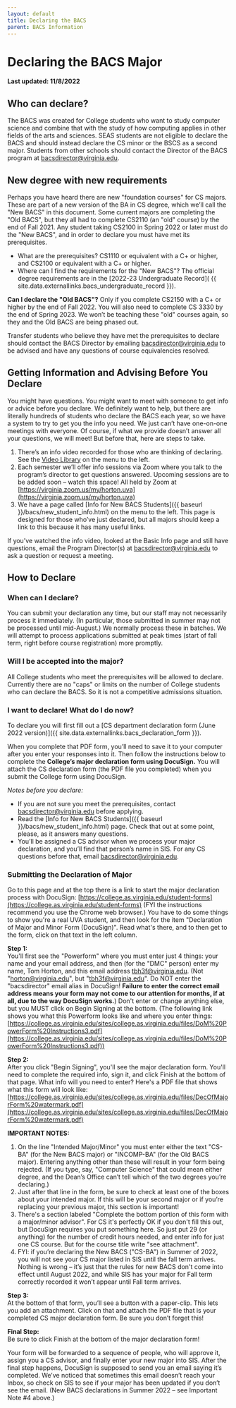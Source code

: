 ```yaml
---
layout: default
title: Declaring the BACS
parent: BACS Information
---
```


# Declaring the BACS Major

__Last updated: 11/8/2022__

## Who can declare? 
The BACS was created for College students who want to study computer science and combine that with the study of how computing applies in other fields of the arts and sciences.  SEAS students are not eligible to declare the BACS and should instead declare the CS minor or the BSCS as a second major. Students from other schools should contact the Director of the BACS program at [bacsdirector@virginia.edu](mailto:bacsdirector@virginia.edu).

## New degree with new requirements     
Perhaps you have heard there are new "foundation courses" for CS majors. These are part of a new version of the BA in CS degree, which we’ll call the "New BACS" in this document. Some current majors are completing the "Old BACS", but they all had to complete CS2110 (an "old" course) by the end of Fall 2021. Any student taking CS2100 in Spring 2022 or later must do the "New BACS", and in order to declare you must have met its prerequisites.

* What are the prerequisites?  CS1110 or equivalent with a C+ or higher, and CS2100 or equivalent with a C+ or higher.
* Where can I find the requirements for the "New BACS"? The official degree requirements are in the [2022-23 Undergraduate Record]( {{ site.data.externallinks.bacs_undergraduate_record }}).  

__Can I declare the "Old BACS"?__  Only if you complete CS2150 with a C+ or higher by the end of Fall 2022. You will also need to complete CS 3330 by the end of Spring 2023. We won’t be teaching these "old" courses again, so they and the Old BACS are being phased out.

Transfer students who believe they have met the prerequisites to declare should contact the BACS Director by emailing [bacsdirector@virginia.edu](mailto:bacsdirector@virginia.edu) to be advised and have any questions of course equivalencies resolved.

## Getting Information and Advising Before You Declare
You might have questions. You might want to meet with someone to get info or advice before you declare. We definitely want to help, but there are literally hundreds of students who declare the BACS each year, so we have a system to try to get you the info you need. We just can’t have one-on-one meetings with everyone. Of course, if what we provide doesn’t answer all your questions, we will meet! But before that, here are steps to take.

1. There’s an info video recorded for those who are thinking of declaring. See the [Video Library]({{baseurl}}/video_library.html) on the menu to the left.
2. Each semester we’ll offer info sessions via Zoom where you talk to the program’s director to get questions answered. Upcoming sessions are to be added soon – watch this space!  All held by Zoom at [https://virginia.zoom.us/my/horton.uva](https://virginia.zoom.us/my/horton.uva)
3. We have a page called [Info for New BACS Students]({{ baseurl }}/bacs/new_student_info.html) on the menu to the left.  This page is designed for those who’ve just declared, but all majors should keep a link to this because it has many useful links.

If you’ve watched the info video, looked at the Basic Info page and still have questions, email the Program Director(s) at [bacsdirector@virginia.edu](mailto:bacsdirector@virginia.edu) to ask a question or request a meeting.

## How to Declare

### When can I declare? 
You can submit your declaration any time, but our staff may not necessarily process it immediately. (In particular, those submitted in summer may not be processed until mid-August.) We normally process these in batches. We will attempt to process applications submitted at peak times (start of fall term, right before course registration) more promptly.

### Will I be accepted into the major? 
All College students who meet the prerequisites will be allowed to declare. Currently there are no "caps" or limits on the number of College students who can declare the BACS. So it is not a competitive admissions situation.

### I want to declare!  What do I do now?
To declare you will first fill out a [CS department declaration form (June 2022 version)]({{ site.data.externallinks.bacs_declaration_form }}).

When you complete that PDF form, you’ll need to save it to your computer after you enter your responses into it.  Then follow the instructions below to complete the __College’s major declaration form using DocuSign.__ You will attach the CS declaration form (the PDF file you completed) when you submit the College form using DocuSign.

_Notes before you declare:_

* If you are not sure you meet the prerequisites, contact [bacsdirector@virginia.edu](mailto:bacsdirector@virginia.edu) before applying.
* Read the [Info for New BACS Students]({{ baseurl }}/bacs/new_student_info.html) page. Check that out at some point, please, as it answers many questions.
* You’ll be assigned a CS advisor when we process your major declaration, and you’ll find that person’s name in SIS. For any CS questions before that, email [bacsdirector@virginia.edu](mailto:bacsdirector@virginia.edu). 


### Submitting the Declaration of Major

Go to this page and at the top there is a link to start the major declaration process with DocuSign:   [https://college.as.virginia.edu/student-forms](https://college.as.virginia.edu/student-forms)
(FYI the instructions recommend you use the Chrome web browser.)
You have to do some things to show you're a real UVA student, and then look for the item "Declaration of Major and Minor Form (DocuSign)".  Read what's there, and to then get to the form, click on that text in the left column.
 
__Step 1:__     
You'll first see the "Powerform" where you must enter just 4 things:  your name and your email address, and then (for the "DMC" person) enter my name, Tom Horton, and this email address tbh3f@virginia.edu. (Not "horton@virginia.edu", but "tbh3f@virginia.edu". Do NOT enter the "bacsdirector" email alias in DocuSign! __Failure to enter the correct email address means your form may not come to our attention for months, if at all, due to the way DocuSign works.__)
Don't enter or change anything else, but you MUST click on Begin Signing at the bottom.
(The following link shows you what this Powerform looks like and where you enter things:
[https://college.as.virginia.edu/sites/college.as.virginia.edu/files/DoM%20PowerForm%20Instructions3.pdf](https://college.as.virginia.edu/sites/college.as.virginia.edu/files/DoM%20PowerForm%20Instructions3.pdf))
 
__Step 2:__      
After you click "Begin Signing", you'll see the major declaration form. You'll need to complete the required info, sign it, and click Finish at the bottom of that page.
What info will you need to enter?  Here's a PDF file that shows what this form will look like:
[https://college.as.virginia.edu/sites/college.as.virginia.edu/files/DecOfMajorForm%20watermark.pdf](https://college.as.virginia.edu/sites/college.as.virginia.edu/files/DecOfMajorForm%20watermark.pdf)
 
__IMPORTANT NOTES:__       

1. On the line "Intended Major/Minor" you must enter either the text "CS-BA" (for the New BACS major) or "INCOMP-BA" (for the Old BACS major). Entering anything other than these will result in your form being rejected. (If you type, say, "Computer Science" that could mean either degree, and the Dean’s Office can’t tell which of the two degrees you’re declaring.)
2. Just after that line in the form, be sure to check at least one of the boxes about your intended major.  If this will be your second major or if you’re replacing your previous major, this section is important!
3. There's a section labeled "Complete the bottom portion of this form with a major/minor advisor". For CS it's perfectly OK if you don't fill this out, but DocuSign requires you put something here. So just put 29 (or anything) for the number of credit hours needed, and enter info for just one CS course.  But for the course title write "see attachment".
4. FYI: if you’re declaring the New BACS ("CS-BA") in Summer of 2022, you will not see your CS major listed in SIS until the fall term arrives. Nothing is wrong – it’s just that the rules for new BACS don't come into effect until August 2022, and while SIS has your major for Fall term correctly recorded it won’t appear until Fall term arrives.

__Step 3:__     
At the bottom of that form, you’ll see a button with a paper-clip. This lets you add an attachment. Click on that and attach the PDF file that is your completed CS major declaration form. Be sure you don’t forget this!
 
__Final Step:__    
Be sure to click Finish at the bottom of the major declaration form!

Your form will be forwarded to a sequence of people, who will approve it, assign you a CS advisor, and finally enter your new major into SIS. After the final step happens, DocuSign is supposed to send you an email saying it’s completed. We’ve noticed that sometimes this email doesn’t reach your Inbox, so check on SIS to see if your major has been updated if you don’t see the email. (New BACS declarations in Summer 2022 – see Important Note #4 above.)



